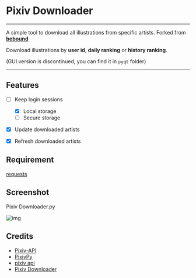 # Pixiv Downloader
---

A simple tool to download all illustrations from specific artists. Forked from **[bebound](https://github.com/bebound/Pixiv)**

Download illustrations by **user id**, **daily ranking** or **history ranking**.

(GUI version is discontinued, you can find it in `pyqt` folder)

---

## Features
- [ ] Keep login sessions
  - [x] Local storage
  - [ ] Secure storage
- [x] Update downloaded artists
- [x] Refresh downloaded artists


## Requirement

[requests](http://docs.python-requests.org/)


## Screenshot

Pixiv Downloader.py

![img](https://raw.github.com/JoeyWNK/Pixiv/master/ScreenShot/3.png)


## Credits
- [Pixiv-API](https://github.com/twopon/Pixiv-API)
- [PixivPy](https://github.com/upbit/pixivpy)
- [pixiv api](https://danbooru.donmai.us/wiki_pages/58938)
- [Pixiv Downloader](https://github.com/bebound/Pixiv)